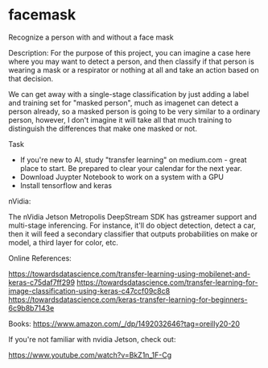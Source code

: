 # facemask
Recognize a person with and without a face mask

Description: For the purpose of this project, you can imagine a case here where you may want to detect a person, and then classify if that person is wearing a mask or a respirator or nothing at all and take an action based on that decision.

We can get away with a single-stage classification by just adding a label and training set for "masked person", much as imagenet can detect a person already, so a masked person is going to be very similar to a ordinary person, however, I don't imagine it will take all that much training to distinguish the differences that make one masked or not.

Task
 - If you're new to AI, study "transfer learning" on medium.com - great place to start. Be prepared to clear your calendar for the next year.
 - Download Juypter Notebook to work on a system with a GPU
 - Install tensorflow and keras

 
nVidia:

The nVidia Jetson Metropolis DeepStream SDK has gstreamer support and multi-stage inferencing. For instance, it'll do object detection, detect a car, then it will feed a secondary classifier that outputs probabilities on make or model, a third layer for color, etc.

 
Online References:

   https://towardsdatascience.com/transfer-learning-using-mobilenet-and-keras-c75daf7ff299
   https://towardsdatascience.com/transfer-learning-for-image-classification-using-keras-c47ccf09c8c8
   https://towardsdatascience.com/keras-transfer-learning-for-beginners-6c9b8b7143e

Books:
   https://www.amazon.com/_/dp/1492032646?tag=oreilly20-20
   
If you're not familiar with nvidia Jetson, check out: 

   https://www.youtube.com/watch?v=BkZ1n_1F-Cg
   
